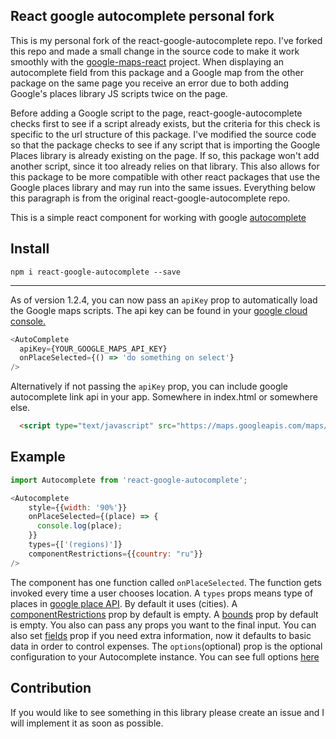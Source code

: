 ## React google autocomplete personal fork

  This is my personal fork of the react-google-autocomplete repo. I've forked this repo and made a small change in the source code to make it work smoothly with the [google-maps-react](https://github.com/fullstackreact/google-maps-react) project. When displaying an autocomplete field from this package and a Google map from the other package on the same page you receive an error due to both adding Google's places library JS scripts twice on the page. 
  
  Before adding a Google script to the page, react-google-autocomplete checks first to see if a script already exists, but the criteria for this check is specific to the url structure of this package. I've modified the source code so that the package checks to see if any script that is importing the Google Places library is already existing on the page. If so, this package won't add another script, since it too already relies on that library. This also allows for this package to be more compatible with other react packages that use the Google places library and may run into the same issues. Everything below this paragraph is from the original react-google-autocomplete repo.



  This is a simple react component for working with google [autocomplete](https://developers.google.com/maps/documentation/javascript/examples/places-autocomplete)

## Install

`npm i react-google-autocomplete --save`

<hr>

As of version 1.2.4, you can now pass an `apiKey` prop to automatically load the Google maps scripts. The api key can be found in your [google cloud console.](https://developers.google.com/maps/documentation/javascript/get-api-key)

```js
<AutoComplete
  apiKey={YOUR_GOOGLE_MAPS_API_KEY}
  onPlaceSelected={() => 'do something on select'}
/>
```

Alternatively if not passing the `apiKey` prop, you can include google autocomplete link api in your app. Somewhere in index.html or somewhere else.

```html
  <script type="text/javascript" src="https://maps.googleapis.com/maps/api/js?key=[YOUR_API_KEY]&libraries=places"></script>
```

## Example

```js
import Autocomplete from 'react-google-autocomplete';

<Autocomplete
    style={{width: '90%'}}
    onPlaceSelected={(place) => {
      console.log(place);
    }}
    types={['(regions)']}
    componentRestrictions={{country: "ru"}}
/>
```

The component has one function called `onPlaceSelected`. The function gets invoked every time a user chooses location.
A `types` props means type of places in [google place API](https://developers.google.com/places/web-service/autocomplete#place_types). By default it uses (cities).
A [componentRestrictions](https://developers.google.com/maps/documentation/javascript/reference#ComponentRestrictions) prop by default is empty.
A [bounds](https://developers.google.com/maps/documentation/javascript/reference#AutocompleteOptions) prop by default is empty.
You also can pass any props you want to the final input. You can also set [fields](https://developers.google.com/maps/documentation/javascript/reference/places-service#PlaceResult) prop if you need extra information, now it defaults to basic data in order to control expenses.
The `options`(optional) prop is the optional configuration to your Autocomplete instance. You can see full options [here](https://developers.google.com/maps/documentation/javascript/places-autocomplete#add_autocomplete) 

## Contribution

If you would like to see something in this library please create an issue and I will implement it as soon as possible.
